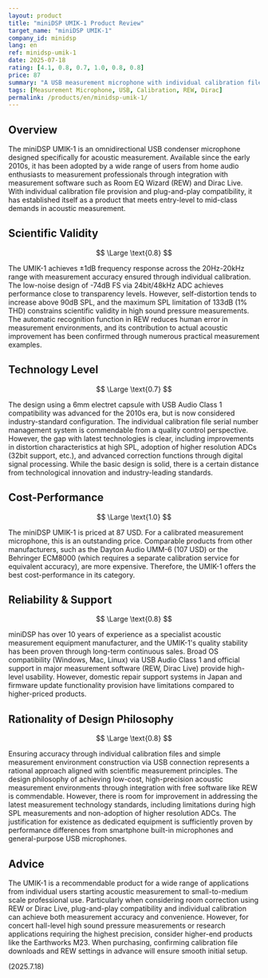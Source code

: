 ```yaml
---
layout: product
title: "miniDSP UMIK-1 Product Review"
target_name: "miniDSP UMIK-1"
company_id: minidsp
lang: en
ref: minidsp-umik-1
date: 2025-07-18
rating: [4.1, 0.8, 0.7, 1.0, 0.8, 0.8]
price: 87
summary: "A USB measurement microphone with individual calibration files that has become a standard choice in acoustic measurement, but faces challenges in distortion tolerance at high SPL and technological innovation"
tags: [Measurement Microphone, USB, Calibration, REW, Dirac]
permalink: /products/en/minidsp-umik-1/
---
```


## Overview

The miniDSP UMIK-1 is an omnidirectional USB condenser microphone designed specifically for acoustic measurement. Available since the early 2010s, it has been adopted by a wide range of users from home audio enthusiasts to measurement professionals through integration with measurement software such as Room EQ Wizard (REW) and Dirac Live. With individual calibration file provision and plug-and-play compatibility, it has established itself as a product that meets entry-level to mid-class demands in acoustic measurement.

## Scientific Validity

$$ \Large \text{0.8} $$

The UMIK-1 achieves ±1dB frequency response across the 20Hz-20kHz range with measurement accuracy ensured through individual calibration. The low-noise design of -74dB FS via 24bit/48kHz ADC achieves performance close to transparency levels. However, self-distortion tends to increase above 90dB SPL, and the maximum SPL limitation of 133dB (1% THD) constrains scientific validity in high sound pressure measurements. The automatic recognition function in REW reduces human error in measurement environments, and its contribution to actual acoustic improvement has been confirmed through numerous practical measurement examples.

## Technology Level

$$ \Large \text{0.7} $$

The design using a 6mm electret capsule with USB Audio Class 1 compatibility was advanced for the 2010s era, but is now considered industry-standard configuration. The individual calibration file serial number management system is commendable from a quality control perspective. However, the gap with latest technologies is clear, including improvements in distortion characteristics at high SPL, adoption of higher resolution ADCs (32bit support, etc.), and advanced correction functions through digital signal processing. While the basic design is solid, there is a certain distance from technological innovation and industry-leading standards.

## Cost-Performance

$$ \Large \text{1.0} $$

The miniDSP UMIK-1 is priced at 87 USD. For a calibrated measurement microphone, this is an outstanding price. Comparable products from other manufacturers, such as the Dayton Audio UMM-6 (107 USD) or the Behringer ECM8000 (which requires a separate calibration service for equivalent accuracy), are more expensive. Therefore, the UMIK-1 offers the best cost-performance in its category.

## Reliability & Support

$$ \Large \text{0.8} $$

miniDSP has over 10 years of experience as a specialist acoustic measurement equipment manufacturer, and the UMIK-1's quality stability has been proven through long-term continuous sales. Broad OS compatibility (Windows, Mac, Linux) via USB Audio Class 1 and official support in major measurement software (REW, Dirac Live) provide high-level usability. However, domestic repair support systems in Japan and firmware update functionality provision have limitations compared to higher-priced products.

## Rationality of Design Philosophy

$$ \Large \text{0.8} $$

Ensuring accuracy through individual calibration files and simple measurement environment construction via USB connection represents a rational approach aligned with scientific measurement principles. The design philosophy of achieving low-cost, high-precision acoustic measurement environments through integration with free software like REW is commendable. However, there is room for improvement in addressing the latest measurement technology standards, including limitations during high SPL measurements and non-adoption of higher resolution ADCs. The justification for existence as dedicated equipment is sufficiently proven by performance differences from smartphone built-in microphones and general-purpose USB microphones.

## Advice

The UMIK-1 is a recommendable product for a wide range of applications from individual users starting acoustic measurement to small-to-medium scale professional use. Particularly when considering room correction using REW or Dirac Live, plug-and-play compatibility and individual calibration can achieve both measurement accuracy and convenience. However, for concert hall-level high sound pressure measurements or research applications requiring the highest precision, consider higher-end products like the Earthworks M23. When purchasing, confirming calibration file downloads and REW settings in advance will ensure smooth initial setup.

(2025.7.18)